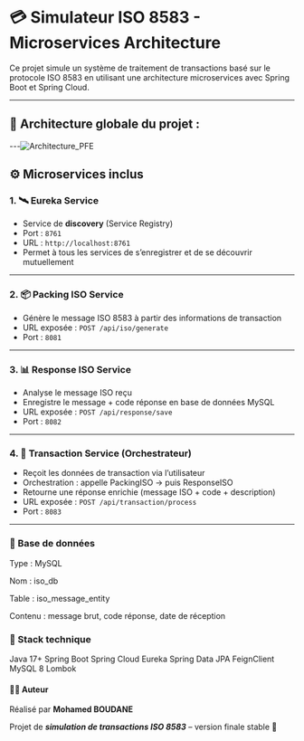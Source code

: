 # 💳 Simulateur ISO 8583 - Microservices Architecture

Ce projet simule un système de traitement de transactions basé sur le protocole ISO 8583 en utilisant une architecture microservices avec Spring Boot et Spring Cloud.

---

## 🧱 Architecture globale du projet :


---![Architecture_PFE ](https://github.com/user-attachments/assets/42092591-8e5d-4f4d-9938-d7d0c6445b25)


## ⚙️ Microservices inclus

### 1. 🛰 **Eureka Service**
- Service de **discovery** (Service Registry)
- Port : `8761`
- URL : `http://localhost:8761`
- Permet à tous les services de s’enregistrer et de se découvrir mutuellement

---

### 2. 📦 **Packing ISO Service**
- Génère le message ISO 8583 à partir des informations de transaction
- URL exposée : `POST /api/iso/generate`
- Port : `8081`

---

### 3. 📊 **Response ISO Service**
- Analyse le message ISO reçu
- Enregistre le message + code réponse en base de données MySQL
- URL exposée : `POST /api/response/save`
- Port : `8082`

---

### 4. 🔁 **Transaction Service (Orchestrateur)**
- Reçoit les données de transaction via l’utilisateur
- Orchestration : appelle PackingISO → puis ResponseISO
- Retourne une réponse enrichie (message ISO + code + description)
- URL exposée : `POST /api/transaction/process`
- Port : `8083`

---

### 💾 Base de données
Type : MySQL

Nom : iso_db

Table : iso_message_entity

Contenu : message brut, code réponse, date de réception


### 📌 Stack technique
Java 17+
Spring Boot
Spring Cloud Eureka
Spring Data JPA
FeignClient
MySQL 8
Lombok



#### 👨‍💻 Auteur

 Réalisé par **Mohamed BOUDANE**

Projet de **_simulation de transactions ISO 8583_** – version finale stable 🚀





